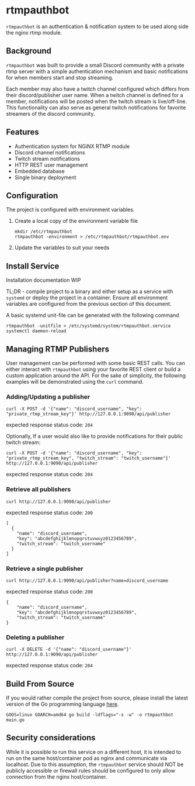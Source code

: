 rtmpauthbot
===========

`rtmpauthbot` is an authentication & notification system to be used along side the nginx rtmp module.

## Background
`rtmpauthbot` was built to provide a small Discord community with a private rtmp server with a simple authentication mechanism and basic notifications for when members start and stop streaming.

Each member may also have a twitch channel configured which differs from their discord/publisher user name. When a twitch channel is defined for a member, notifications will be posted when the twitch stream is live/off-line. This functionality can also serve as general twitch notifications for favorite streamers of the discord community.

## Features
- Authentication system for NGiNX RTMP module
- Discord channel notifications
- Twitch stream notifications
- HTTP REST user management
- Embedded database
- Single binary deployment

## Configuration
The project is configured with environment variables.

1. Create a local copy of the environment variable file
    ```
    mkdir /etc/rtmpauthbot
    rtmpauthbot -environment > /etc/rtmpauthbot/rtmpauthbot.env
    ```
2. Update the variables to suit your needs

## Install Service
Installation documentation WIP

TL;DR - compile project to a binary and either setup as a service with `systemd` or deploy the project in a container. Ensure all environment variables are configured from the previous section of this document.


A basic systemd unit-file can be generated with the following command
```
rtmpauthbot -unitfile > /etc/systemd/system/rtmpauthbot.service
systemctl daemon-reload
```

## Managing RTMP Publishers
User management can be performed with some basic REST calls. You can either interact with `rtmpauthbot` using your favorite REST client or build a custom application around the API. For the sake of simplicity, the following examples will be demonstrated using the `curl` command.  

### Adding/Updating a publisher
```
curl -X POST -d '{"name": "discord_username", "key": "private_rtmp_stream_key"}' http://127.0.0.1:9090/api/publisher
```
expected response status code: `204`

Optionally, If a user would also like to provide notifications for their public twitch stream:
```
curl -X POST -d '{"name": "discord_username", "key": "private_rtmp_stream_key", "twitch_stream": "twitch_username"}' http://127.0.0.1:9090/api/publisher
```
expected response status code: `204`

### Retrieve all publishers
```
curl http://127.0.0.1:9090/api/publisher
```

expected response status code: `200`
```
[
  {
    "name": "discord_username",
    "key": "abcdefghijklmnopqrstuvwxyz0123456789",
    "twitch_stream": "twitch_username"
  }
]
```

### Retrieve a single publisher
```
curl http://127.0.0.1:9090/api/publisher?name=discord_username
```

expected response status code: `200`
```
{
    "name": "discord_username",
    "key": "abcdefghijklmnopqrstuvwxyz0123456789",
    "twitch_stream": "twitch_username"
}
```

### Deleting a publisher
```
curl -X DELETE -d '{"name": "discord_username"}' http://127.0.0.1:9090/api/publisher
```

expected response status code: `204`

## Build From Source
If you would rather compile the project from source, please install the latest version of the Go programming language  [here](https://golang.org/dl/).
```
GOOS=linux GOARCH=amd64 go build -ldflags="-s -w" -o rtmpauthbot main.go
```

## Security considerations
While it is possible to run this service on a different host, it is intended to run on the same host/container pod as nginx and communicate via localhost. Due to this assumption, the `rtmpauthbot` service should NOT be publicly accessible or firewall rules should be configured to only allow connection from the nginx host/container.
